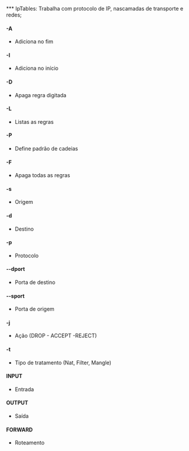 *** IpTables: Trabalha com protocolo de IP, nascamadas de transporte e redes;

#### -A
* Adiciona no fim

#### -I
* Adiciona no início

#### -D
* Apaga regra digitada

#### -L
* Listas as regras

#### -P
* Define padrão de cadeias

#### -F
* Apaga todas as regras

#### -s
* Origem

#### -d
* Destino

#### -p
* Protocolo

#### --dport
* Porta de destino

#### --sport
* Porta de origem

#### -j
* Ação (DROP - ACCEPT -REJECT)

#### -t
* Tipo de tratamento (Nat, Filter, Mangle)

#### INPUT
* Entrada

#### OUTPUT
* Saída

#### FORWARD
* Roteamento
